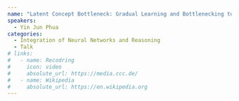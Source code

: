 ```yaml
---
name: "Latent Concept Bottleneck: Gradual Learning and Bottlenecking to Increase Robustness"
speakers:
  - Yin Jun Phua
categories:
  - Integration of Neural Networks and Reasoning
  - Talk
# links:
#   - name: Recodring
#     icon: video
#     absolute_url: https://media.ccc.de/
#   - name: Wikipedia
#     absolute_url: https://en.wikipedia.org
---
```

